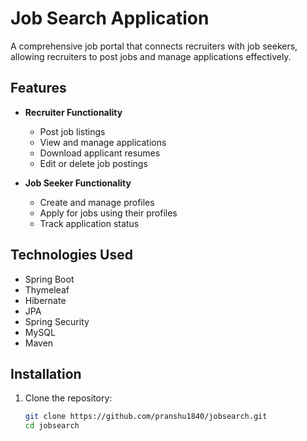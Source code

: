 # Job Search Application

A comprehensive job portal that connects recruiters with job seekers, allowing recruiters to post jobs and manage applications effectively.

## Features

- **Recruiter Functionality**
  - Post job listings
  - View and manage applications
  - Download applicant resumes
  - Edit or delete job postings

- **Job Seeker Functionality**
  - Create and manage profiles
  - Apply for jobs using their profiles
  - Track application status

## Technologies Used

- Spring Boot
- Thymeleaf
- Hibernate
- JPA
- Spring Security
- MySQL
- Maven

## Installation

1. Clone the repository:
   ```bash
   git clone https://github.com/pranshu1840/jobsearch.git
   cd jobsearch
